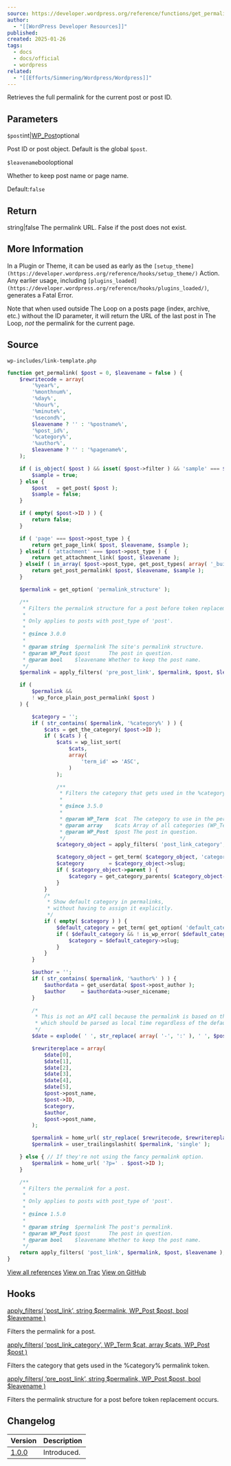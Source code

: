 ```yaml
---
source: https://developer.wordpress.org/reference/functions/get_permalink/
author:
  - "[[WordPress Developer Resources]]"
published: 
created: 2025-01-26
tags:
  - docs
  - docs/official
  - wordpress
related:
  - "[[Efforts/Simmering/Wordpress/Wordpress]]"
---
```

Retrieves the full permalink for the current post or post ID.

## Parameters

`$post`int|[WP\_Post](https://developer.wordpress.org/reference/classes/wp_post/)optional

Post ID or post object. Default is the global `$post`.

`$leavename`booloptional

Whether to keep post name or page name.

Default:`false`

## Return
string|false The permalink URL. False if the post does not exist.

## More Information

In a Plugin or Theme, it can be used as early as the `[setup_theme](https://developer.wordpress.org/reference/hooks/setup_theme/)` Action. Any earlier usage, including `[plugins_loaded](https://developer.wordpress.org/reference/hooks/plugins_loaded/)`, generates a Fatal Error.

Note that when used outside The Loop on a posts page (index, archive, etc.) without the ID parameter, it will return the URL of the last post in The Loop, *not* the permalink for the current page.

## Source

`wp-includes/link-template.php`

```php
function get_permalink( $post = 0, $leavename = false ) {
	$rewritecode = array(
		'%year%',
		'%monthnum%',
		'%day%',
		'%hour%',
		'%minute%',
		'%second%',
		$leavename ? '' : '%postname%',
		'%post_id%',
		'%category%',
		'%author%',
		$leavename ? '' : '%pagename%',
	);

	if ( is_object( $post ) && isset( $post->filter ) && 'sample' === $post->filter ) {
		$sample = true;
	} else {
		$post   = get_post( $post );
		$sample = false;
	}

	if ( empty( $post->ID ) ) {
		return false;
	}

	if ( 'page' === $post->post_type ) {
		return get_page_link( $post, $leavename, $sample );
	} elseif ( 'attachment' === $post->post_type ) {
		return get_attachment_link( $post, $leavename );
	} elseif ( in_array( $post->post_type, get_post_types( array( '_builtin' => false ) ), true ) ) {
		return get_post_permalink( $post, $leavename, $sample );
	}

	$permalink = get_option( 'permalink_structure' );

	/**
	 * Filters the permalink structure for a post before token replacement occurs.
	 *
	 * Only applies to posts with post_type of 'post'.
	 *
	 * @since 3.0.0
	 *
	 * @param string  $permalink The site's permalink structure.
	 * @param WP_Post $post      The post in question.
	 * @param bool    $leavename Whether to keep the post name.
	 */
	$permalink = apply_filters( 'pre_post_link', $permalink, $post, $leavename );

	if (
		$permalink &&
		! wp_force_plain_post_permalink( $post )
	) {

		$category = '';
		if ( str_contains( $permalink, '%category%' ) ) {
			$cats = get_the_category( $post->ID );
			if ( $cats ) {
				$cats = wp_list_sort(
					$cats,
					array(
						'term_id' => 'ASC',
					)
				);

				/**
				 * Filters the category that gets used in the %category% permalink token.
				 *
				 * @since 3.5.0
				 *
				 * @param WP_Term  $cat  The category to use in the permalink.
				 * @param array    $cats Array of all categories (WP_Term objects) associated with the post.
				 * @param WP_Post  $post The post in question.
				 */
				$category_object = apply_filters( 'post_link_category', $cats[0], $cats, $post );

				$category_object = get_term( $category_object, 'category' );
				$category        = $category_object->slug;
				if ( $category_object->parent ) {
					$category = get_category_parents( $category_object->parent, false, '/', true ) . $category;
				}
			}
			/*
			 * Show default category in permalinks,
			 * without having to assign it explicitly.
			 */
			if ( empty( $category ) ) {
				$default_category = get_term( get_option( 'default_category' ), 'category' );
				if ( $default_category && ! is_wp_error( $default_category ) ) {
					$category = $default_category->slug;
				}
			}
		}

		$author = '';
		if ( str_contains( $permalink, '%author%' ) ) {
			$authordata = get_userdata( $post->post_author );
			$author     = $authordata->user_nicename;
		}

		/*
		 * This is not an API call because the permalink is based on the stored post_date value,
		 * which should be parsed as local time regardless of the default PHP timezone.
		 */
		$date = explode( ' ', str_replace( array( '-', ':' ), ' ', $post->post_date ) );

		$rewritereplace = array(
			$date[0],
			$date[1],
			$date[2],
			$date[3],
			$date[4],
			$date[5],
			$post->post_name,
			$post->ID,
			$category,
			$author,
			$post->post_name,
		);

		$permalink = home_url( str_replace( $rewritecode, $rewritereplace, $permalink ) );
		$permalink = user_trailingslashit( $permalink, 'single' );

	} else { // If they're not using the fancy permalink option.
		$permalink = home_url( '?p=' . $post->ID );
	}

	/**
	 * Filters the permalink for a post.
	 *
	 * Only applies to posts with post_type of 'post'.
	 *
	 * @since 1.5.0
	 *
	 * @param string  $permalink The post's permalink.
	 * @param WP_Post $post      The post in question.
	 * @param bool    $leavename Whether to keep the post name.
	 */
	return apply_filters( 'post_link', $permalink, $post, $leavename );
}
```

[View all references](https://developer.wordpress.org/reference/files/wp-includes/link-template.php/) [View on Trac](https://core.trac.wordpress.org/browser/tags/6.7/src/wp-includes/link-template.php#L170) [View on GitHub](https://github.com/WordPress/wordpress-develop/blob/6.7/src/wp-includes/link-template.php#L170-L309)

## Hooks

[apply\_filters( ‘post\_link’, string $permalink, WP\_Post $post, bool $leavename )](https://developer.wordpress.org/reference/hooks/post_link/)

Filters the permalink for a post.

[apply\_filters( ‘post\_link\_category’, WP\_Term $cat, array $cats, WP\_Post $post )](https://developer.wordpress.org/reference/hooks/post_link_category/)

Filters the category that gets used in the %category% permalink token.

[apply\_filters( ‘pre\_post\_link’, string $permalink, WP\_Post $post, bool $leavename )](https://developer.wordpress.org/reference/hooks/pre_post_link/)

Filters the permalink structure for a post before token replacement occurs.

## Changelog

| Version | Description |
| --- | --- |
| [1.0.0](https://developer.wordpress.org/reference/since/1.0.0/) | Introduced. |
